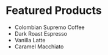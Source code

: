 # Featured Products
- Colombian Supremo Coffee
- Dark Roast Espresso
- Vanilla Latte
- Caramel Macchiato
